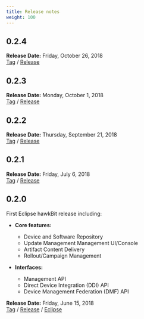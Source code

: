```yaml
---
title: Release notes
weight: 100
---
```


## 0.2.4

**Release Date:** Friday, October 26, 2018 <br />
[Tag](https://github.com/eclipse/hawkbit/releases/tag/0.2.4) /
[Release](https://github.com/eclipse/hawkbit/milestone/13?closed=1)

## 0.2.3

**Release Date:** Monday, October 1, 2018 <br />
[Tag](https://github.com/eclipse/hawkbit/releases/tag/0.2.3) /
[Release](https://github.com/eclipse/hawkbit/milestone/12?closed=1)

## 0.2.2

**Release Date:** Thursday, September 21, 2018 <br />
[Tag](https://github.com/eclipse/hawkbit/releases/tag/0.2.2) /
[Release](https://github.com/eclipse/hawkbit/milestone/10?closed=1)

## 0.2.1

**Release Date:** Friday, July 6, 2018 <br />
[Tag](https://github.com/eclipse/hawkbit/releases/tag/0.2.1) /
[Release](https://github.com/eclipse/hawkbit/milestone/9?closed=1)


## 0.2.0

First Eclipse hawkBit release including:

* **Core features:**
  * Device and Software Repository
  * Update Management Management UI/Console
  * Artifact Content Delivery
  * Rollout/Campaign Management

* **Interfaces:**
  * Management API
  * Direct Device Integration (DDI) API
  * Device Management Federation (DMF) API

**Release Date:** Friday, June 15, 2018 <br />
[Tag](https://github.com/eclipse/hawkbit/releases/tag/0.2.0) /
[Release](https://github.com/eclipse/hawkbit/milestone/1?closed=1) /
[Eclipse](https://projects.eclipse.org/projects/iot.hawkbit/releases/0.2.0)
 